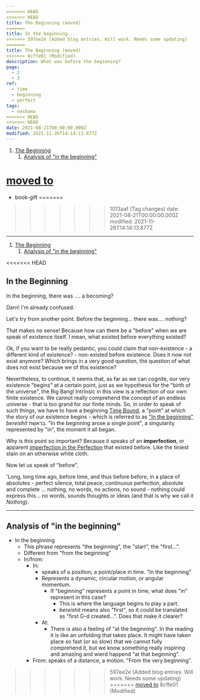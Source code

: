 ```yaml
---
<<<<<<< HEAD
<<<<<<< HEAD
title: The Beginning (moved)
=======
title: In the beginning...
>>>>>>> 597ee2e (Added blog entries. Will work. Needs some updating)
=======
title: The Beginning (moved)
>>>>>>> 8cffe01 (Modified)
description: What was before the beginning?
page:
  - 2
  - 3
ref:
  - time
  - beginning
  - perfect
tags:
  - neshama
<<<<<<< HEAD
<<<<<<< HEAD
date: 2021-08-21T00:00:00.000Z
modified: 2021-11-26T14:14:13.877Z
---
```


1. [The Beginning](#the-beginning)
   1. [Analysis of "in the beginning"](#analysis-of-in-the-beginning)

[moved to](/posts/qkab/beginning/)
=======
  - book-gift
=======
>>>>>>> 1013aaf (Tag changes)
date: 2021-08-21T00:00:00.000Z
modified: 2021-11-26T14:14:13.877Z
---

1. [The Beginning](#the-beginning)
   1. [Analysis of "in the beginning"](#analysis-of-in-the-beginning)

<<<<<<< HEAD
## In the Beginning

In the beginning, there was .... a becoming?

Darn! I'm already confused.

Let's try from another point. Before the beginning... there was.... nothing?

That makes no sense! Because how can there be a "before" when we are speak of existence itself. I mean, what existed before everything existed?

Ok, if you want to be really pedantic, you could claim that non-existence - a different kind of existence? - non-existed before existence. Does it now not exist anymore? Which brings in a very good question, the question of what does not exist because we of this existence?

Nevertheless, to continue, it seems that, as far as we can cognite, our very existence "begins" at a certain point, just as we hypothesis for the "birth of the universe", the Big Bang! Intrinsic in this view is a reflection of our own finite existence. We cannot really comprehend the concept of an endless universe - that is too grand for our finite minds. So, in order to speak of such things, we have to have a beginning [Time Bound](time.html), a "point" at which the story of our existence begins - which is referred to as ["In the beginning"](beginning.html) _bereishit_ בראשִׁת. "In the beginning arose a single point", a singularity represented by "in", the moment it all began.

Why is this point so important? Because it speaks of an **imperfection**, or apparent [imperfection in the Perfection](perfect.html) that existed before. Like the tiniest stain on an otherwise white cloth.

Now let us speak of "before".

'Long, long time ago, before time, and thus before before, in a place of absolutes - perfect silence, total peace, continuous perfection, absolute and complete ... nothing, no words, no actions, no sound - nothing could express this... no words, sounds thoughts or ideas (and that is why we call it _Nothing_).

---

## Analysis of "in the beginning"

- In the beginning
  - This phrase represents "the beginning", the "start", the "first...".
  - Different from "from the beginning"
  - In/from:
    - In:
      - speaks of a position, a point/place in time. "In the beginning"
      - Represents a dynamic, circular motion, or angular momentum.
        - If "beginning" represents a point in time, what does "in" represent in this case?
          - This is where the language begins to play a part.
          - _bereishit_ means also "first", so it could be translated as "first G-d created...". Does that make it clearer?
      - At:
        - There is also a feeling of "at the beginning". In the reading it is like an unfolding that takes place. It might have taken place so fast (or so slow) that we cannot fully comprehend it, but we know something really inspiring and amazing and wierd happend "at that beginning".
    - From: speaks of a distance, a motion. "From the very beginning".
>>>>>>> 597ee2e (Added blog entries. Will work. Needs some updating)
=======
[moved to](/posts/qkab/beginning/)
>>>>>>> 8cffe01 (Modified)
